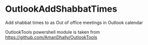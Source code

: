 # OutlookAddShabbatTimes
Add shabbat times to as Out of office meetings in Outlook calendar

OutlookTools powershell module is taken from https://github.com/AmanDhally/OutlookTools
